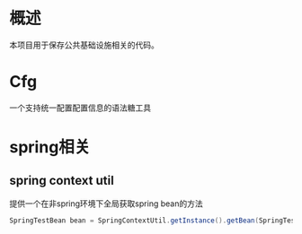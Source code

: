 # 概述

本项目用于保存公共基础设施相关的代码。

# Cfg

一个支持统一配置配置信息的语法糖工具

# spring相关

## spring context util

提供一个在非spring环境下全局获取spring bean的方法

```java
SpringTestBean bean = SpringContextUtil.getInstance().getBean(SpringTestBean.class);
```